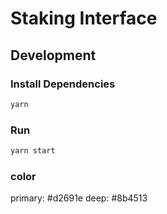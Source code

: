 # Staking Interface

## Development

### Install Dependencies

```bash
yarn
```

### Run

```bash
yarn start
```

### color
primary: #d2691e
deep: #8b4513